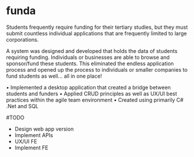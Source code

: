 # funda
Students frequently require funding for their tertiary studies, but they must submit countless individual applications that are frequently limited to large corporations.

A system was designed and developed that holds the data of students requiring funding. Individuals or businesses are able to browse and sponsor/fund these students. 
This eliminated the endless application process and opened up the process to individuals or smaller companies to fund students as well... all in one place!

• Implemented a desktop application that created a bridge between students and funders
• Applied CRUD principles as well as UX/UI best practices within the agile team environment
• Created using primarily C# .Net and SQL

#TODO
- Design web app version
- Implement APIs 
- UX/UI FE
- Implement FE

